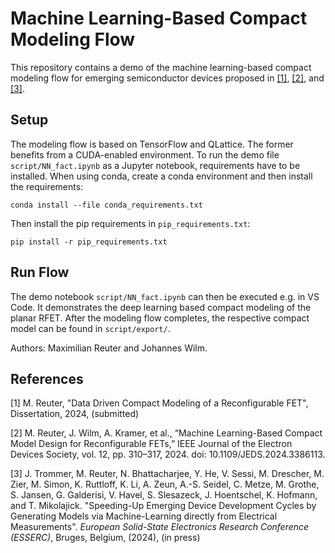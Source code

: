 # Machine Learning-Based Compact Modeling Flow
This repository contains a demo of the machine learning-based compact modeling flow for emerging semiconductor devices proposed in [[1]](#1), [[2]](#2), and [[3]](#3).

## Setup
The modeling flow is based on TensorFlow and QLattice. The former benefits from a CUDA-enabled environment.
To run the demo file `script/NN_fact.ipynb` as a Jupyter notebook, requirements have to be installed.
When using conda, create a conda environment and then install the requirements:

    conda install --file conda_requirements.txt

 Then install the pip requirements in `pip_requirements.txt`:
 

    pip install -r pip_requirements.txt
  
 ## Run Flow
   
The demo notebook `script/NN_fact.ipynb` can then be executed e.g. in VS Code. It demonstrates the deep learning based compact modeling of the planar RFET.
After the modeling flow completes, the respective compact model can be found in `script/export/`.

Authors: Maximilian Reuter and Johannes Wilm.

## References

<a id="1">[1]</a> M. Reuter, "Data Driven Compact Modeling of a Reconfigurable FET", Dissertation, 2024, (submitted)

<a id="2">[2]</a> M. Reuter, J. Wilm, A. Kramer, et al., “Machine Learning-Based Compact Model Design for Reconfigurable FETs,” IEEE Journal of the Electron Devices Society, vol. 12, pp. 310–317, 2024. doi: 10.1109/JEDS.2024.3386113.

<a id="3">[3]</a> J. Trommer, M. Reuter, N. Bhattacharjee, Y. He, V. Sessi, M. Drescher, M. Zier, M. Simon, K. Ruttloff, K. Li, A. Zeun, A.-S. Seidel, C. Metze, M. Grothe, S. Jansen, G. Galderisi, V. Havel, S. Slesazeck, J. Hoentschel, K. Hofmann, and T. Mikolajick. "Speeding-Up Emerging Device Development Cycles by Generating Models via Machine-Learning directly from Electrical Measurements". _European Solid-State Electronics Research Conference (ESSERC)_, Bruges, Belgium, (2024), (in press)
